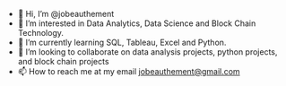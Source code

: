 - 👋 Hi, I’m @jobeauthement
- 👀 I’m interested in Data Analytics, Data Science and Block Chain Technology.
- 🌱 I’m currently learning SQL, Tableau, Excel and Python.
- 💞️ I’m looking to collaborate on data analysis projects, python projects, and block chain projects
- 📫 How to reach me at my email jobeauthement@gmail.com

<!---
jobeauthement/jobeauthement is a ✨ special ✨ repository because its `README.md` (this file) appears on your GitHub profile.
You can click the Preview link to take a look at your changes.
--->
